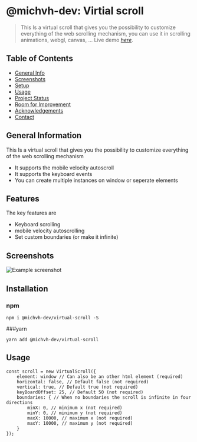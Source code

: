 # @michvh-dev: Virtial scroll
> This Is a virtual scroll that gives you the possibility to customize everything of the web scrolling mechanism, you can use it in scrolling animations, webgl, canvas, ... 
> Live demo [_here_](https://virtual-scroll.michvh.dev/example/).

## Table of Contents
* [General Info](#general-information)
* [Screenshots](#screenshots)
* [Setup](#setup)
* [Usage](#usage)
* [Project Status](#project-status)
* [Room for Improvement](#room-for-improvement)
* [Acknowledgements](#acknowledgements)
* [Contact](#contact)
<!-- * [License](#license) -->


## General Information
This Is a virtual scroll that gives you the possibility to customize everything of the web scrolling mechanism
- It supports the mobile velocity autoscroll
- It supports the keyboard events
- You can create multiple instances on window or seperate elements



## Features
The key features are
- Keyboard scrolling
- mobile velocity autoscrolling
- Set custom boundaries (or make it infinite)

## Screenshots
![Example screenshot](./img/screenshot.png)
<!-- If you have screenshots you'd like to share, include them here. -->


## Installation
### npm
```
npm i @michvh-dev/virtual-scroll -S
```

###yarn
```
yarn add @michvh-dev/virtual-scroll
```

## Usage

```
const scroll = new VirtualScroll({
    element: window // Can also be an other html element (required)
    horizontal: false, // Default false (not required)
    vertical: true, // Default true (not required)
    keyBoardOffset: 25, // Default 50 (not required)
    boundaries: { // When no boundaries the scroll is infinite in four directions
        minX: 0, // minimum x (not required)
        minY: 0, // minimum y (not required)
        maxX: 10000, // maximum x (not required)
        maxY: 10000, // maximum y (not required)
    }
});
```